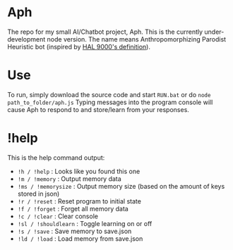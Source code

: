 # Aph
The repo for my small AI/Chatbot project, Aph. This is the currently under-development node version.
The name means Anthropomorphizing Parodist Heuristic bot (inspired by [HAL 9000's definition](https://en.wikipedia.org/wiki/HAL_9000#Origin_of_name)).

# Use
To run, simply download the source code and start `RUN.bat` or do `node path_to_folder/aph.js`
Typing messages into the program console will cause Aph to respond to and store/learn from your responses.

# !help
This is the help command output:
* `!h / !help` : Looks like you found this one
* `!m / !memory` : Output memory data
* `!ms / !memorysize` : Output memory size (based on the amount of keys stored in json)
* `!r / !reset` : Reset program to initial state
* `!f / !forget` : Forget all memory data
* `!c / !clear` : Clear console
* `!sl / !shouldlearn` : Toggle learning on or off
* `!s / !save` : Save memory to save.json
* `!ld / !load` : Load memory from save.json
